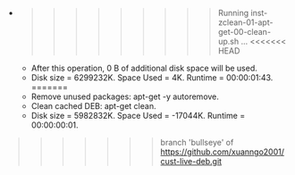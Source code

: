 * >>>>>>>>> Running inst-zclean-01-apt-get-00-clean-up.sh ...
<<<<<<< HEAD
  * After this operation, 0 B of additional disk space will be used.
  * Disk size = 6299232K. Space Used = 4K. Runtime = 00:00:01:43.
=======
  * Remove unused packages: apt-get -y autoremove.
  * Clean cached DEB: apt-get clean.
  * Disk size = 5982832K. Space Used = -17044K. Runtime = 00:00:00:01.
>>>>>>> branch 'bullseye' of https://github.com/xuanngo2001/cust-live-deb.git
